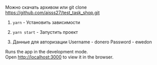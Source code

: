 Можно скачать архивом или git clone https://github.com/aisss27/test_task_shop.git

1) `yarn` - Установить зависимости 

2) `yarn start` -  Запустить проект

3) Данные для авторизации
Username - donero
Password - ewedon

Runs the app in the development mode.\
Open [http://localhost:3000](http://localhost:3000) to view it in the browser.

